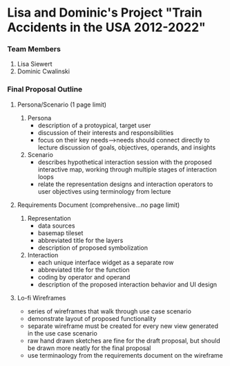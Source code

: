 # Lisa and Dominic's Project "Train Accidents in the USA 2012-2022"

### Team Members
1. Lisa Siewert
2. Dominic Cwalinski

### Final Proposal Outline
1. Persona/Scenario (1 page limit)
    1. Persona
        * description of a protoypical, target user
        * discussion of their interests and responsibilities
        * focus on their key needs-->needs should connect directly to lecture discussion of goals, objectives, operands, and insights
    2. Scenario
        * describes hypothetical interaction session with the proposed interactive map, working through multiple stages of interaction loops
        * relate the representation designs and interaction operators to user objectives using terminology from lecture
        
2. Requirements Document (comprehensive...no page limit)
    1. Representation
        * data sources
        * basemap tileset
        * abbreviated title for the layers
        * description of proposed symbolization
    2. Interaction
        * each unique interface widget as a separate row
        *   abbreviated title for the function
        *   coding by operator and operand 
        *   description of the proposed interaction behavior and UI design

3. Lo-fi Wireframes
    *   series of wireframes that walk through use case scenario
    *   demonstrate layout of proposed functionality
    *   separate wireframe must be created for every new view generated in the use case scenario
    *   raw hand drawn sketches are fine for the draft proposal, but should be drawn more neatly for the final proposal
    *   use terminaology from the requirements document on the wireframe